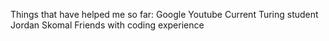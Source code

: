 Things that have helped me so far:
Google
Youtube
Current Turing student Jordan Skomal
Friends with coding experience
